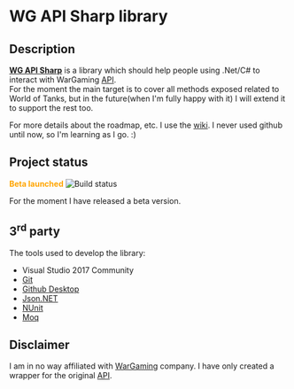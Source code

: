# WG API Sharp library #

## Description ##
**[WG API Sharp](https://github.com/just0rz/wg-api-sharp-library/wiki/WGAPISharp)** is a library which should help people using .Net/C# to interact with WarGaming [API](https://developers.wargaming.net/).  
For the moment the main target is to cover all methods exposed related to World of Tanks, but in the future(when I'm fully happy with it) I will extend it to support the rest too.  
  
For more details about the roadmap, etc. I use the [wiki](https://github.com/just0rz/wg-api-sharp-library/wiki). I never used github until now, so I'm learning as I go. :)

## Project status ##

<font color='orange'><b>Beta launched</b></font>
![Build status](http://just.go.ro:9550/buildStatus/icon?job=WG+Sharp+API%2FWG+API+Sharp+Library)

For the moment I have released a beta version.

## 3<sup>rd</sup> party ##
The tools used to develop the library:
  * Visual Studio 2017 Community
  * [Git](http://git-scm.com/)
  * [Github Desktop](https://desktop.github.com/)
  * [Json.NET](http://james.newtonking.com/json)
  * [NUnit](http://nunit.org/)
  * [Moq](https://github.com/Moq/moq4)


## Disclaimer ##
I am in no way affiliated with [WarGaming](https://github.com/just0rz/wg-api-sharp-library/wiki/WarGaming) company. I have only created a wrapper for the original [API](https://developers.wargaming.net/).
